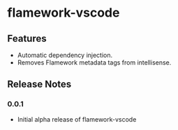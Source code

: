 # flamework-vscode

## Features

- Automatic dependency injection.
- Removes Flamework metadata tags from intellisense.

## Release Notes

### 0.0.1

- Initial alpha release of flamework-vscode
